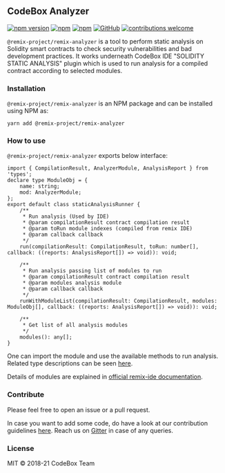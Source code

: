 ## CodeBox Analyzer
[![npm version](https://badge.fury.io/js/%40remix-project%2Fremix-analyzer.svg)](https://www.npmjs.com/package/@remix-project/remix-analyzer)
[![npm](https://img.shields.io/npm/dt/@remix-project/remix-analyzer.svg?label=Total%20Downloads)](https://www.npmjs.com/package/@remix-project/remix-analyzer)
[![npm](https://img.shields.io/npm/dw/@remix-project/remix-analyzer.svg)](https://www.npmjs.com/package/@remix-project/remix-analyzer)
[![GitHub](https://img.shields.io/github/license/mashape/apistatus.svg)](https://github.com/ethereum/remix-project/tree/master/libs/remix-analyzer)
[![contributions welcome](https://img.shields.io/badge/contributions-welcome-brightgreen.svg?style=flat)](https://github.com/ethereum/remix-project/issues)

`@remix-project/remix-analyzer` is a tool to perform static analysis on Solidity smart contracts to check security vulnerabilities and bad development practices. It works underneath CodeBox IDE "SOLIDITY STATIC ANALYSIS" plugin which is used to run analysis for a compiled contract according to selected modules.

### Installation
`@remix-project/remix-analyzer` is an NPM package and can be installed using NPM as:

`yarn add @remix-project/remix-analyzer`

### How to use

`@remix-project/remix-analyzer` exports below interface:

```
import { CompilationResult, AnalyzerModule, AnalysisReport } from 'types';
declare type ModuleObj = {
    name: string;
    mod: AnalyzerModule;
};
export default class staticAnalysisRunner {
    /**
     * Run analysis (Used by IDE)
     * @param compilationResult contract compilation result
     * @param toRun module indexes (compiled from remix IDE)
     * @param callback callback
     */
    run(compilationResult: CompilationResult, toRun: number[], callback: ((reports: AnalysisReport[]) => void)): void;
    
    /**
     * Run analysis passing list of modules to run
     * @param compilationResult contract compilation result
     * @param modules analysis module
     * @param callback callback
     */
    runWithModuleList(compilationResult: CompilationResult, modules: ModuleObj[], callback: ((reports: AnalysisReport[]) => void)): void;
    
    /**
     * Get list of all analysis modules
     */
    modules(): any[];
}
```
One can import the module and use the available methods to run analysis. Related type descriptions can be seen [here](https://github.com/ethereum/remix-project/blob/master/libs/remix-analyzer/src/types.ts).

Details of modules are explained in [official remix-ide documentation](https://remix-ide.readthedocs.io/en/latest/static_analysis.html).

### Contribute

Please feel free to open an issue or a pull request. 

In case you want to add some code, do have a look at our contribution guidelines [here](https://github.com/ethereum/remix-project/blob/master/CONTRIBUTING.md). Reach us on [Gitter](https://gitter.im/ethereum/remix) in case of any queries.

### License
MIT © 2018-21 CodeBox Team

